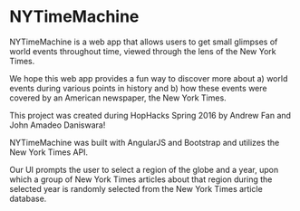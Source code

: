 # NYTimeMachine #

NYTimeMachine is a web app that allows users to get small glimpses of world events throughout time, viewed through the lens of the New York Times.

We hope this web app provides a fun way to discover more about a) world events during various points in history and b) how these events were covered by an American newspaper, the New York Times.

This project was created during HopHacks Spring 2016 by Andrew Fan and John Amadeo Daniswara!

NYTimeMachine was built with AngularJS and Bootstrap and utilizes the New York Times API.

Our UI prompts the user to select a region of the globe and a year, upon which a group of New York Times articles about that region during the selected year is randomly selected from the New York Times article database. 
